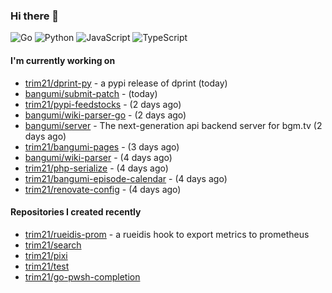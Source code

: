 ### Hi there 👋

![Go](https://img.shields.io/badge/go-%2300ADD8.svg?style=for-the-badge&logo=go&logoColor=white)
![Python](https://img.shields.io/badge/python-3670A0?style=for-the-badge&logo=python&logoColor=ffdd54)
![JavaScript](https://img.shields.io/badge/javascript-%23323330.svg?style=for-the-badge&logo=javascript&logoColor=%23F7DF1E)
![TypeScript](https://img.shields.io/badge/typescript-%23007ACC.svg?style=for-the-badge&logo=typescript&logoColor=white)

#### I'm currently working on

- [trim21/dprint-py](https://github.com/trim21/dprint-py) - a pypi release of dprint (today)
- [bangumi/submit-patch](https://github.com/bangumi/submit-patch) -  (today)
- [trim21/pypi-feedstocks](https://github.com/trim21/pypi-feedstocks) -  (2 days ago)
- [bangumi/wiki-parser-go](https://github.com/bangumi/wiki-parser-go) -  (2 days ago)
- [bangumi/server](https://github.com/bangumi/server) - The next-generation api backend server for bgm.tv (2 days ago)
- [trim21/bangumi-pages](https://github.com/trim21/bangumi-pages) -  (3 days ago)
- [bangumi/wiki-parser](https://github.com/bangumi/wiki-parser) -  (4 days ago)
- [trim21/php-serialize](https://github.com/trim21/php-serialize) -  (4 days ago)
- [trim21/bangumi-episode-calendar](https://github.com/trim21/bangumi-episode-calendar) -  (4 days ago)
- [trim21/renovate-config](https://github.com/trim21/renovate-config) -  (4 days ago)

#### Repositories I created recently

- [trim21/rueidis-prom](https://github.com/trim21/rueidis-prom) - a rueidis hook to export metrics to prometheus
- [trim21/search](https://github.com/trim21/search)
- [trim21/pixi](https://github.com/trim21/pixi)
- [trim21/test](https://github.com/trim21/test)
- [trim21/go-pwsh-completion](https://github.com/trim21/go-pwsh-completion)
